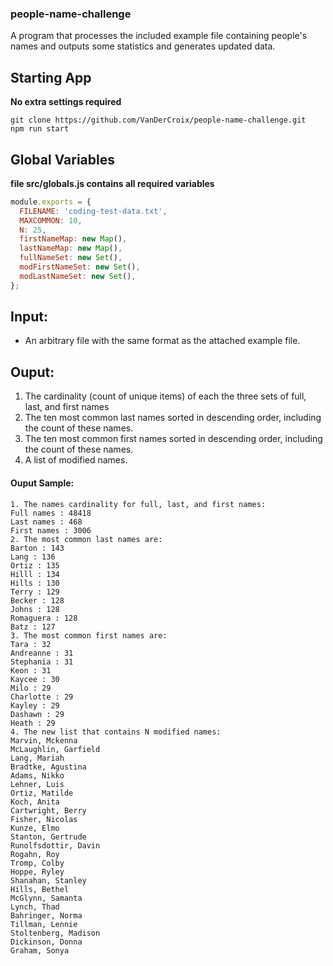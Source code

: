 ### people-name-challenge

A program that processes the included example file containing people's names and outputs some statistics and generates updated data.

## Starting App

**No extra settings required**

```
git clone https://github.com/VanDerCroix/people-name-challenge.git
npm run start
```

## Global Variables

**file src/globals.js contains all required variables**

```js
module.exports = {
  FILENAME: 'coding-test-data.txt',
  MAXCOMMON: 10,
  N: 25,
  firstNameMap: new Map(),
  lastNameMap: new Map(),
  fullNameSet: new Set(),
  modFirstNameSet: new Set(),
  modLastNameSet: new Set(),
};
```

## Input:

* An arbitrary file with the same format as the attached example file.

## Ouput:

1. The cardinality (count of unique items) of each the three sets of full, last, and first names
1. The ten most common last names sorted in descending order, including the count of these names.
1. The ten most common first names sorted in descending order, including the count of these names.
1. A list of modified names.

#### Ouput Sample:
```
1. The names cardinality for full, last, and first names:
Full names : 48418
Last names : 468
First names : 3006
2. The most common last names are:
Barton : 143
Lang : 136
Ortiz : 135
Hilll : 134
Hills : 130
Terry : 129
Becker : 128
Johns : 128
Romaguera : 128
Batz : 127
3. The most common first names are:
Tara : 32
Andreanne : 31
Stephania : 31
Keon : 31
Kaycee : 30
Milo : 29
Charlotte : 29
Kayley : 29
Dashawn : 29
Heath : 29
4. The new list that contains N modified names:
Marvin, Mckenna
McLaughlin, Garfield
Lang, Mariah
Bradtke, Agustina
Adams, Nikko
Lehner, Luis
Ortiz, Matilde
Koch, Anita
Cartwright, Berry
Fisher, Nicolas
Kunze, Elmo
Stanton, Gertrude
Runolfsdottir, Davin
Rogahn, Roy
Tromp, Colby
Hoppe, Ryley
Shanahan, Stanley
Hills, Bethel
McGlynn, Samanta
Lynch, Thad
Bahringer, Norma
Tillman, Lennie
Stoltenberg, Madison
Dickinson, Donna
Graham, Sonya
```